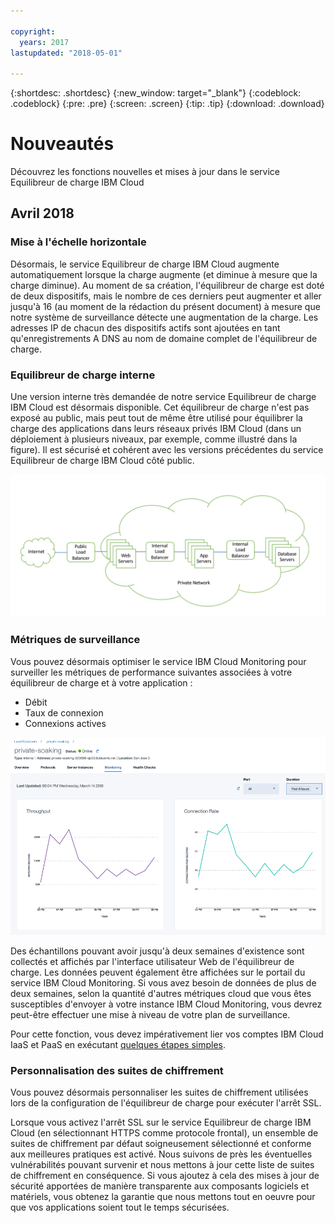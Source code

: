```yaml
---

copyright:
  years: 2017
lastupdated: "2018-05-01"

---
```


{:shortdesc: .shortdesc}
{:new_window: target="_blank"}
{:codeblock: .codeblock}
{:pre: .pre}
{:screen: .screen}
{:tip: .tip}
{:download: .download}


# Nouveautés

Découvrez les fonctions nouvelles et mises à jour dans le service Equilibreur de charge IBM Cloud

## Avril 2018
### Mise à l'échelle horizontale
Désormais, le service Equilibreur de charge IBM Cloud augmente automatiquement lorsque la charge  augmente (et diminue à mesure que la charge diminue). Au moment de sa création, l'équilibreur de charge est doté de deux dispositifs, mais le nombre de ces derniers peut augmenter et aller jusqu'à 16 (au moment de la rédaction du présent document) à mesure que notre système de surveillance détecte une augmentation de la charge. Les adresses IP de chacun des dispositifs actifs sont ajoutées en tant qu'enregistrements A DNS au nom de domaine complet de l'équilibreur de charge.

### Equilibreur de charge interne
Une version interne très demandée de notre service Equilibreur de charge IBM Cloud est désormais disponible. Cet équilibreur de charge n'est pas exposé au public, mais peut tout de même être utilisé pour équilibrer la charge des applications dans leurs réseaux privés IBM Cloud (dans un déploiement à plusieurs niveaux, par exemple, comme illustré dans la figure). Il est sécurisé et cohérent avec les versions précédentes du service Equilibreur de charge IBM Cloud côté public.  

![Equilibreur de charge interne](./images/InternalLB.png)

### Métriques de surveillance
Vous pouvez désormais optimiser le service IBM Cloud Monitoring pour surveiller les métriques de performance suivantes associées à votre équilibreur de charge et à votre application :

* Débit
* Taux de connexion
* Connexions actives

![Métriques de surveillance](./images/Metrics.png)

Des échantillons pouvant avoir jusqu'à deux semaines d'existence sont collectés et affichés par l'interface utilisateur Web de l'équilibreur de charge. Les données peuvent également être affichées sur le portail du service IBM Cloud Monitoring. Si vous avez besoin de données de plus de deux semaines, selon la quantité d'autres métriques cloud que vous êtes susceptibles d'envoyer à votre instance IBM Cloud Monitoring, vous devrez peut-être effectuer une mise à niveau de votre plan de surveillance. 

Pour cette fonction, vous devez impérativement lier vos comptes IBM Cloud IaaS et PaaS en exécutant [quelques étapes simples](https://console.bluemix.net/docs/account/linking_accounts.html#unifyingaccounts). 

### Personnalisation des suites de chiffrement
Vous pouvez désormais personnaliser les suites de chiffrement utilisées lors de la configuration de l'équilibreur de charge pour exécuter l'arrêt SSL. 

Lorsque vous activez l'arrêt SSL sur le service Equilibreur de charge IBM Cloud (en sélectionnant HTTPS comme protocole frontal), un ensemble de suites de chiffrement par défaut soigneusement sélectionné et conforme aux meilleures pratiques est activé. Nous suivons de près les éventuelles vulnérabilités pouvant survenir et nous mettons à jour cette liste de suites de chiffrement en conséquence. Si vous ajoutez à cela des mises à jour de sécurité apportées de manière transparente aux composants logiciels et matériels, vous obtenez la garantie que nous mettons tout en oeuvre pour que vos applications soient tout le temps sécurisées. 
